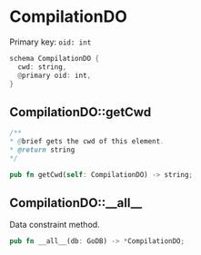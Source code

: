 # CompilationDO

Primary key: `oid: int`

```rust
schema CompilationDO {
  cwd: string,
  @primary oid: int,
}
```
## CompilationDO::getCwd

```java
/**
* @brief gets the cwd of this element.
* @return string
*/
```
```rust
pub fn getCwd(self: CompilationDO) -> string;
```
## CompilationDO::\_\_all\_\_

Data constraint method.

```rust
pub fn __all__(db: GoDB) -> *CompilationDO;
```
